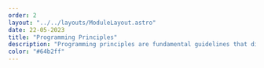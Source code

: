 ```yaml
---
order: 2
layout: "../../layouts/ModuleLayout.astro"
date: 22-05-2023
title: "Programming Principles"
description: "Programming principles are fundamental guidelines that dictate how code should be written. They are important because they improve code quality, readability, and maintainability, resulting in more efficient development and easier collaboration among programmers."
color: "#64b2ff"
---
```

